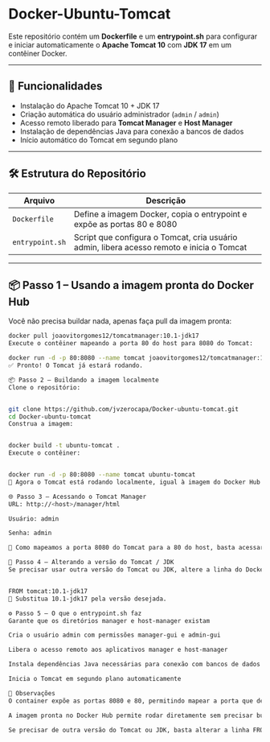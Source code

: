 # Docker-Ubuntu-Tomcat

Este repositório contém um **Dockerfile** e um **entrypoint.sh** para configurar e iniciar automaticamente o **Apache Tomcat 10** com **JDK 17** em um contêiner Docker.

---

## 🚀 Funcionalidades

- Instalação do Apache Tomcat 10 + JDK 17  
- Criação automática do usuário administrador (`admin` / `admin`)  
- Acesso remoto liberado para **Tomcat Manager** e **Host Manager**  
- Instalação de dependências Java para conexão a bancos de dados  
- Início automático do Tomcat em segundo plano  

---

## 🛠️ Estrutura do Repositório

| Arquivo           | Descrição                                                                 |
|------------------|---------------------------------------------------------------------------|
| `Dockerfile`      | Define a imagem Docker, copia o entrypoint e expõe as portas 80 e 8080    |
| `entrypoint.sh`   | Script que configura o Tomcat, cria usuário admin, libera acesso remoto e inicia o Tomcat |

---

## 📦 Passo 1 – Usando a imagem pronta do Docker Hub

Você não precisa buildar nada, apenas faça pull da imagem pronta:

```bash
docker pull joaovitorgomes12/tomcatmanager:10.1-jdk17
Execute o contêiner mapeando a porta 80 do host para 8080 do Tomcat:

docker run -d -p 80:8080 --name tomcat joaovitorgomes12/tomcatmanager:10.1-jdk17
✅ Pronto! O Tomcat já estará rodando.

📦 Passo 2 – Buildando a imagem localmente
Clone o repositório:


git clone https://github.com/jvzerocapa/Docker-ubuntu-tomcat.git
cd Docker-ubuntu-tomcat
Construa a imagem:


docker build -t ubuntu-tomcat .
Execute o contêiner:


docker run -d -p 80:8080 --name tomcat ubuntu-tomcat
🔹 Agora o Tomcat está rodando localmente, igual à imagem do Docker Hub.

🌐 Passo 3 – Acessando o Tomcat Manager
URL: http://<host>/manager/html

Usuário: admin

Senha: admin

🔹 Como mapeamos a porta 8080 do Tomcat para a 80 do host, basta acessar a porta 80 no navegador.

🔄 Passo 4 – Alterando a versão do Tomcat / JDK
Se precisar usar outra versão do Tomcat ou JDK, altere a linha do Dockerfile:


FROM tomcat:10.1-jdk17
🔹 Substitua 10.1-jdk17 pela versão desejada.

⚙️ Passo 5 – O que o entrypoint.sh faz
Garante que os diretórios manager e host-manager existam

Cria o usuário admin com permissões manager-gui e admin-gui

Libera o acesso remoto aos aplicativos manager e host-manager

Instala dependências Java necessárias para conexão com bancos de dados

Inicia o Tomcat em segundo plano automaticamente

🔧 Observações
O container expõe as portas 8080 e 80, permitindo mapear a porta que desejar no host.

A imagem pronta no Docker Hub permite rodar diretamente sem precisar buildar localmente.

Se precisar de outra versão do Tomcat ou JDK, basta alterar a linha FROM tomcat:10.1-jdk17 no Dockerfile e rebuildar, ou fazer pull de outra tag correspondente.
